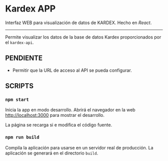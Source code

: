 # Kardex APP
Interfaz WEB para visualización de datos de KARDEX. Hecho en _React_.

---

Permite visualizar los datos de la base de datos Kardex proporcionados por el `kardex-api`.

## PENDIENTE
- Permitir que la URL de acceso al API se pueda configurar.


## SCRIPTS

### `npm start`

Inicia la app en modo desarrollo.
Abrirá el navegador en la web [http://localhost:3000](http://localhost:3000) para mostrar el desarrollo.

La página se recarga si e modifica el código fuente.


### `npm run build`

Compila la aplicación para usarse en un servidor real de producción.
La aplicación se generará en el directorio `build`.
